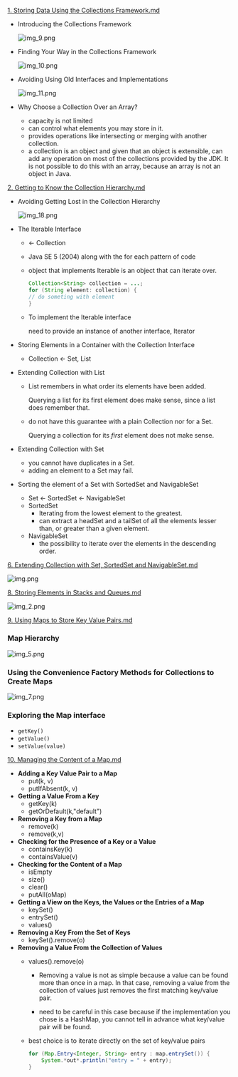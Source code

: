 [1. Storing Data Using the Collections Framework.md](devJava/1.%20Storing%20Data%20Using%20the%20Collections%20Framework.md)

- Introducing the Collections Framework

  ![img_9.png](img_9.png)

- Finding Your Way in the Collections Framework

  ![img_10.png](img_10.png)  

- Avoiding Using Old Interfaces and Implementations

  ![img_11.png](img_11.png)

- Why Choose a Collection Over an Array?

  - capacity is not limited 
  - can control what elements you may store in it. 
  - provides operations like intersecting or merging with another collection. 
  - a collection is an object and given that an object is extensible,
    can add any operation on most of the collections provided by the JDK.
    It is not possible to do this with an array, because an array is not an object in Java.

[2. Getting to Know the Collection Hierarchy.md](devJava/2.%20Getting%20to%20Know%20the%20Collection%20Hierarchy.md)

- Avoiding Getting Lost in the Collection Hierarchy

  ![img_18.png](img_18.png)

- The Iterable Interface
  - ← Collection
  - Java SE 5 (2004) along with the for each pattern of code
  - object that implements Iterable is an object that can iterate over.

      ```java
      Collection<String> collection = ...;
      for (String element: collection) {
      // do someting with element
      }
      ```

  - To implement the Iterable interface

    need to provide an instance of another interface, Iterator

- Storing Elements in a Container with the Collection Interface

  - Collection ← Set, List

- Extending Collection with List
  - List remembers in what order its elements have been added.

    Querying a list for its first element does make sense, since a list does remember that.

  - do not have this guarantee with a plain Collection nor for a Set.

    Querying a collection for its *first* element does not make sense.

- Extending Collection with Set
  - you cannot have duplicates in a Set.
  - adding an element to a Set may fail.
- Sorting the element of a Set with SortedSet and NavigableSet
  - Set ← SortedSet ← NavigableSet
  - SortedSet
    - Iterating from the lowest element to the greatest.
    - can extract a headSet and a tailSet of all the elements lesser than, or greater than a given element.
  - NavigableSet
    - the possibility to iterate over the elements in the descending order.


[6. Extending Collection with Set, SortedSet and NavigableSet.md](devJava/6.%20Extending%20Collection%20with%20Set%2C%20SortedSet%20and%20NavigableSet.md)
    
![img.png](img.png)


[8. Storing Elements in Stacks and Queues.md](devJava/8.%20Storing%20Elements%20in%20Stacks%20and%20Queues.md)

![img_2.png](img_2.png)

[9. Using Maps to Store Key Value Pairs.md](devJava/9.%20Using%20Maps%20to%20Store%20Key%20Value%20Pairs.md)

### Map Hierarchy

![img_5.png](img_5.png)

### Using the Convenience Factory Methods for Collections to Create Maps

![img_7.png](img_7.png)

### Exploring the Map interface

- `getKey()`
- `getValue()`
- `setValue(value)`

[10. Managing the Content of a Map.md](devJava/10.%20Managing%20the%20Content%20of%20a%20Map.md)

- **Adding a Key Value Pair to a Map**
    - put(k, v)
    - putIfAbsent(k, v)
- **Getting a Value From a Key**
    - getKey(k)
    - getOrDefault(k,"default")
- **Removing a Key from a Map**
    - remove(k)
    - remove(k,v)
- **Checking for the Presence of a Key or a Value**
    - containsKey(k)
    - containsValue(v)
- **Checking for the Content of a Map**
    - isEmpty
    - size()
    - clear()
    - putAll(oMap)
- **Getting a View on the Keys, the Values or the Entries of a Map**
    - keySet()
    - entrySet()
    - values()
- **Removing a Key From the Set of Keys**
    - keySet().remove(o)
- **Removing a Value From the Collection of Values**
    - values().remove(o)

      - Removing a value is not as simple because a value can be found more than once in a map. In that case, removing a value from the collection of values just removes the first matching key/value pair.

      - need to be careful in this case because if the implementation you chose is a HashMap, you cannot tell in advance what key/value pair will be found.

    - best choice is to iterate directly on the set of key/value pairs

        ```java
        for (Map.Entry<Integer, String> entry : map.entrySet()) {
        	System.*out*.println("entry = " + entry);
        }
        ```